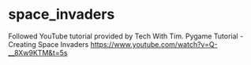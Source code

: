 # space_invaders


Followed YouTube tutorial provided by Tech With Tim.
Pygame Tutorial - Creating Space Invaders
https://www.youtube.com/watch?v=Q-__8Xw9KTM&t=5s
